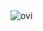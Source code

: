 <img src="https://github-readme-stats.vercel.app/api/top-langs?username=antpm&show_icons=true&locale=en&layout=compact&theme=chartreuse-dark" alt="ovi" />

<!--
**antpm/antpm** is a ✨ _special_ ✨ repository because its `README.md` (this file) appears on your GitHub profile.

Here are some ideas to get you started:

- 🔭 I’m currently working on ...
- 🌱 I’m currently learning ...
- 👯 I’m looking to collaborate on ...
- 🤔 I’m looking for help with ...
- 💬 Ask me about ...
- 📫 How to reach me: ...
- 😄 Pronouns: ...
- ⚡ Fun fact: ...
-->
